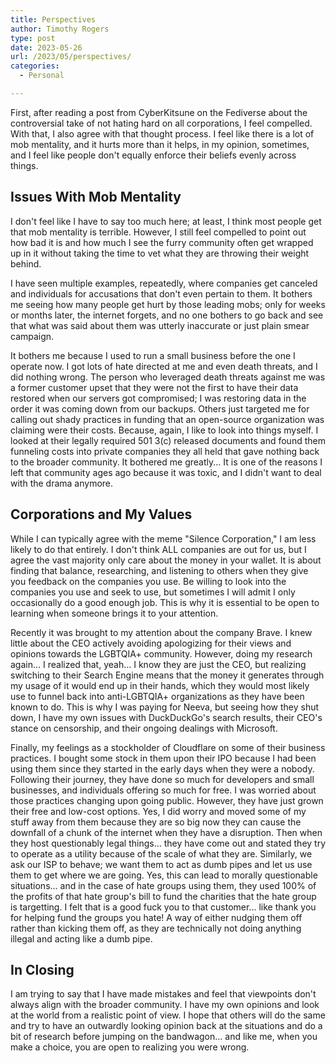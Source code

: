 ```yaml
---
title: Perspectives
author: Timothy Rogers
type: post
date: 2023-05-26
url: /2023/05/perspectives/
categories:
  - Personal

---
```


First, after reading a post from CyberKitsune on the Fediverse about the controversial take of not hating hard on all corporations, I feel compelled. With that, I also agree with that thought process. I feel like there is a lot of mob mentality, and it hurts more than it helps, in my opinion, sometimes, and I feel like people don't equally enforce their beliefs evenly across things.

## Issues With Mob Mentality

I don't feel like I have to say too much here; at least, I think most people get that mob mentality is terrible. However, I still feel compelled to point out how bad it is and how much I see the furry community often get wrapped up in it without taking the time to vet what they are throwing their weight behind. 

I have seen multiple examples, repeatedly, where companies get canceled and individuals for accusations that don't even pertain to them. It bothers me seeing how many people get hurt by those leading mobs; only for weeks or months later, the internet forgets, and no one bothers to go back and see that what was said about them was utterly inaccurate or just plain smear campaign.

It bothers me because I used to run a small business before the one I operate now. I got lots of hate directed at me and even death threats, and I did nothing wrong. The person who leveraged death threats against me was a former customer upset that they were not the first to have their data restored when our servers got compromised; I was restoring data in the order it was coming down from our backups. Others just targeted me for calling out shady practices in funding that an open-source organization was claiming were their costs. Because, again, I like to look into things myself. I looked at their legally required 501 3(c) released documents and found them funneling costs into private companies they all held that gave nothing back to the broader community. It bothered me greatly... It is one of the reasons I left that community ages ago because it was toxic, and I didn't want to deal with the drama anymore.

## Corporations and My Values

While I can typically agree with the meme "Silence Corporation," I am less likely to do that entirely. I don't think ALL companies are out for us, but I agree the vast majority only care about the money in your wallet. It is about finding that balance, researching, and listening to others when they give you feedback on the companies you use. Be willing to look into the companies you use and seek to use, but sometimes I will admit I only occasionally do a good enough job. This is why it is essential to be open to learning when someone brings it to your attention.

Recently it was brought to my attention about the company Brave. I knew little about the CEO actively avoiding apologizing for their views and opinions towards the LGBTQIA+ community. However, doing my research again... I realized that, yeah... I know they are just the CEO, but realizing switching to their Search Engine means that the money it generates through my usage of it would end up in their hands, which they would most likely use to funnel back into anti-LGBTQIA+ organizations as they have been known to do. This is why I was paying for Neeva, but seeing how they shut down, I have my own issues with DuckDuckGo's search results, their CEO's stance on censorship, and their ongoing dealings with Microsoft.

Finally, my feelings as a stockholder of Cloudflare on some of their business practices. I bought some stock in them upon their IPO because I had been using them since they started in the early days when they were a nobody. Following their journey, they have done so much for developers and small businesses, and individuals offering so much for free. I was worried about those practices changing upon going public. However, they have just grown their free and low-cost options. Yes, I did worry and moved some of my stuff away from them because they are so big now they can cause the downfall of a chunk of the internet when they have a disruption. Then when they host questionably legal things... they have come out and stated they try to operate as a utility because of the scale of what they are.
Similarly, we ask our ISP to behave; we want them to act as dumb pipes and let us use them to get where we are going. Yes, this can lead to morally questionable situations... and in the case of hate groups using them, they used 100% of the profits of that hate group's bill to fund the charities that the hate group is targetting. I felt that is a good fuck you to that customer... like thank you for helping fund the groups you hate! A way of either nudging them off rather than kicking them off, as they are technically not doing anything illegal and acting like a dumb pipe.

## In Closing

I am trying to say that I have made mistakes and feel that viewpoints don't always align with the broader community. I have my own opinions and look at the world from a realistic point of view. I hope that others will do the same and try to have an outwardly looking opinion back at the situations and do a bit of research before jumping on the bandwagon... and like me, when you make a choice, you are open to realizing you were wrong.